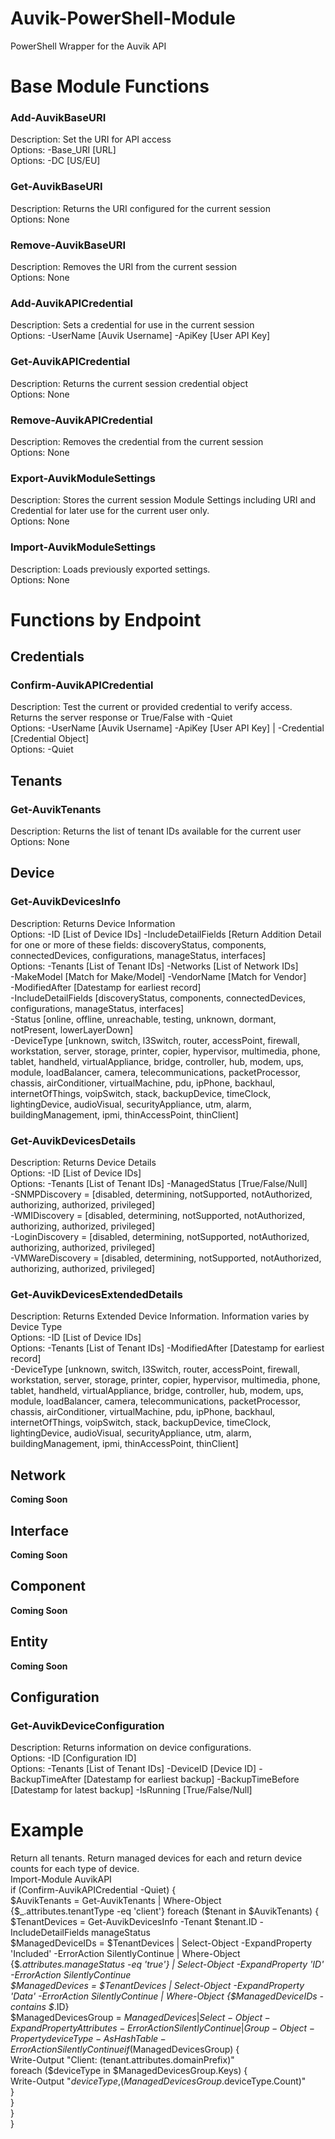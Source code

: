 # Auvik-PowerShell-Module
PowerShell Wrapper for the Auvik API  

# Base Module Functions
### Add-AuvikBaseURI
Description: Set the URI for API access  
Options: -Base_URI [URL]  
Options: -DC [US/EU]  
### Get-AuvikBaseURI
Description: Returns the URI configured for the current session  
Options: None
### Remove-AuvikBaseURI
Description: Removes the URI from the current session  
Options: None

### Add-AuvikAPICredential
Description: Sets a credential for use in the current session  
Options: -UserName [Auvik Username] -ApiKey [User API Key]
### Get-AuvikAPICredential
Description: Returns the current session credential object  
Options: None  
### Remove-AuvikAPICredential
Description: Removes the credential from the current session  
Options: None  

### Export-AuvikModuleSettings
Description: Stores the current session Module Settings including URI and Credential for later use for the current user only.  
Options: None  
### Import-AuvikModuleSettings
Description: Loads previously exported settings.  
Options: None  

# Functions by Endpoint
## Credentials
### Confirm-AuvikAPICredential
Description: Test the current or provided credential to verify access. Returns the server response or True/False with -Quiet  
Options: -UserName [Auvik Username] -ApiKey [User API Key] | -Credential [Credential Object]  
Options: -Quiet  

## Tenants
### Get-AuvikTenants
Description: Returns the list of tenant IDs available for the current user  
Options: None  

## Device
### Get-AuvikDevicesInfo
Description: Returns Device Information  
Options: -ID [List of Device IDs] -IncludeDetailFields [Return Addition Detail for one or more of these fields: discoveryStatus, components, connectedDevices, configurations, manageStatus, interfaces]  
Options: -Tenants [List of Tenant IDs] -Networks [List of Network IDs]  
    -MakeModel [Match for Make/Model] -VendorName [Match for Vendor]  
    -ModifiedAfter [Datestamp for earliest record]  
    -IncludeDetailFields [discoveryStatus, components, connectedDevices, configurations, manageStatus, interfaces]  
    -Status [online, offline, unreachable, testing, unknown, dormant, notPresent, lowerLayerDown]  
    -DeviceType [unknown, switch, l3Switch, router, accessPoint, firewall, workstation, server, storage, printer, copier, hypervisor, multimedia, phone, tablet, handheld, virtualAppliance, bridge, controller, hub, modem, ups, module, loadBalancer, camera, telecommunications, packetProcessor, chassis, airConditioner, virtualMachine, pdu, ipPhone, backhaul, internetOfThings, voipSwitch, stack, backupDevice, timeClock, lightingDevice, audioVisual, securityAppliance, utm, alarm, buildingManagement, ipmi, thinAccessPoint, thinClient]  

### Get-AuvikDevicesDetails
Description: Returns Device Details  
Options: -ID [List of Device IDs]  
Options: -Tenants [List of Tenant IDs] -ManagedStatus [True/False/Null]  
    -SNMPDiscovery = [disabled, determining, notSupported, notAuthorized, authorizing, authorized, privileged]  
    -WMIDiscovery = [disabled, determining, notSupported, notAuthorized, authorizing, authorized, privileged]  
    -LoginDiscovery = [disabled, determining, notSupported, notAuthorized, authorizing, authorized, privileged]  
    -VMWareDiscovery = [disabled, determining, notSupported, notAuthorized, authorizing, authorized, privileged]  

### Get-AuvikDevicesExtendedDetails
Description: Returns Extended Device Information. Information varies by Device Type  
Options: -ID [List of Device IDs]  
Options: -Tenants [List of Tenant IDs] -ModifiedAfter [Datestamp for earliest record]  
    -DeviceType [unknown, switch, l3Switch, router, accessPoint, firewall, workstation, server, storage, printer, copier, hypervisor, multimedia, phone, tablet, handheld, virtualAppliance, bridge, controller, hub, modem, ups, module, loadBalancer, camera, telecommunications, packetProcessor, chassis, airConditioner, virtualMachine, pdu, ipPhone, backhaul, internetOfThings, voipSwitch, stack, backupDevice, timeClock, lightingDevice, audioVisual, securityAppliance, utm, alarm, buildingManagement, ipmi, thinAccessPoint, thinClient]  

## Network
**Coming Soon**

## Interface
**Coming Soon**

## Component
**Coming Soon**

## Entity
**Coming Soon**

## Configuration
### Get-AuvikDeviceConfiguration
Description: Returns information on device configurations.  
Options: -ID [Configuration ID]  
Options: -Tenants [List of Tenant IDs] -DeviceID [Device ID] -BackupTimeAfter [Datestamp for earliest backup] -BackupTimeBefore [Datestamp for latest backup] -IsRunning [True/False/Null]  
# Example
Return all tenants. Return managed devices for each and return device counts for each type of device.  
    Import-Module AuvikAPI  
    if (Confirm-AuvikAPICredential -Quiet) {  
        $AuvikTenants = Get-AuvikTenants | Where-Object {$_.attributes.tenantType -eq 'client'}  
        foreach ($tenant in $AuvikTenants) {  
            $TenantDevices = Get-AuvikDevicesInfo -Tenant $tenant.ID -IncludeDetailFields manageStatus  
            $ManagedDeviceIDs = $TenantDevices | Select-Object -ExpandProperty 'Included' -ErrorAction SilentlyContinue | Where-Object {$_.attributes.manageStatus -eq 'true'} | Select-Object -ExpandProperty 'ID' -ErrorAction SilentlyContinue  
            $ManagedDevices = $TenantDevices | Select-Object -ExpandProperty 'Data' -ErrorAction SilentlyContinue | Where-Object {$ManagedDeviceIDs -contains $_.ID}  
            $ManagedDevicesGroup = $ManagedDevices | Select-Object -ExpandProperty Attributes -ErrorAction SilentlyContinue | Group-Object -Property deviceType -AsHashTable -ErrorAction SilentlyContinue  
            if ($ManagedDevicesGroup) {  
                Write-Output "Client: $($tenant.attributes.domainPrefix)"  
                foreach ($deviceType in $ManagedDevicesGroup.Keys) {  
                    Write-Output "$deviceType,$($ManagedDevicesGroup.$deviceType.Count)"  
                }  
            }  
        }  
    }  
